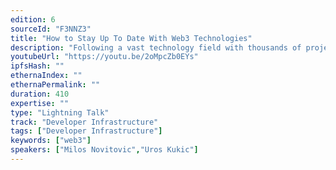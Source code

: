 ```yaml
---
edition: 6
sourceId: "F3NNZ3"
title: "How to Stay Up To Date With Web3 Technologies"
description: "Following a vast technology field with thousands of projects, protocols, tools, and frameworks is complex. Inspired by ThoughtWorks, we decided to map all these Web3 technologies, present them using a radar metaphor, and give them as a public good. This initiative helps developers understand ecosystems and technology stacks in the Web3 universe. It further allows them to create their radars. This talk will introduce this methodology framework to help tech teams make better decisions."
youtubeUrl: "https://youtu.be/2oMpcZb0EYs"
ipfsHash: ""
ethernaIndex: ""
ethernaPermalink: ""
duration: 410
expertise: ""
type: "Lightning Talk"
track: "Developer Infrastructure"
tags: ["Developer Infrastructure"]
keywords: ["web3"]
speakers: ["Milos Novitovic","Uros Kukic"]
---
```

